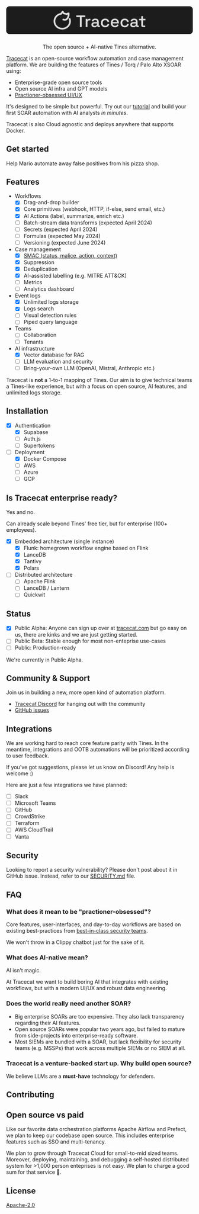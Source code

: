 <h1 align="center">
  <img src="img/banner.svg" alt="tracecat">
</h1>

<div align="center">
  <p>
    The open source + AI-native Tines alternative.
  </p>
</div>

[Tracecat](https://tracecat.com) is an open-source workflow automation and case management platform. We are building the features of Tines / Torq / Palo Alto XSOAR using:

- Enterprise-grade open source tools
- Open source AI infra and GPT models
- [Practioner-obsessed UI/UX](#faq)

It's designed to be simple but powerful. Try out our [tutorial](https://docs.tracecat.com) and build your first SOAR automation with AI analysts *in minutes*.

Tracecat is also Cloud agnostic and deploys anywhere that supports Docker.

## Get started

Help Mario automate away false positives from his pizza shop.

## Features

- Workflows
  - [x] Drag-and-drop builder
  - [x] Core primitives (webhook, HTTP, if-else, send email, etc.)
  - [x] AI Actions (label, summarize, enrich etc.)
  - [ ] Batch-stream data transforms (expected April 2024)
  - [ ] Secrets (expected April 2024)
  - [ ] Formulas (expected May 2024)
  - [ ] Versioning (expected June 2024)
- Case management
  - [x] [SMAC (status, malice, action, context)](https://www.rapid7.com/blog/post/2021/02/12/talkin-smac-alert-labeling-and-why-it-matters/)
  - [x] Suppression
  - [x] Deduplication
  - [x] AI-assisted labelling (e.g. MITRE ATT&CK)
  - [ ] Metrics
  - [ ] Analytics dashboard
- Event logs
  - [x] Unlimited logs storage
  - [x] Logs search
  - [ ] Visual detection rules
  - [ ] Piped query language
- Teams
  - [ ] Collaboration
  - [ ] Tenants
- AI infrastructure
  - [x] Vector database for RAG
  - [ ] LLM evaluation and security
  - [ ] Bring-your-own LLM (OpenAI, Mistral, Anthropic etc.)

Tracecat is **not** a 1-to-1 mapping of Tines. Our aim is to give technical teams a Tines-like experience, but with a focus on open source, AI features, and unlimited logs storage.

## Installation

- [x] Authentication
  - [x] Supabase
  - [ ] Auth.js
  - [ ] Supertokens
- [ ] Deployment
  - [x] Docker Compose
  - [ ] AWS
  - [ ] Azure
  - [ ] GCP

## Is Tracecat enterprise ready?

Yes and no.

Can already scale beyond Tines' free tier, but for enterprise (100+ employees).

- [x] Embedded architecture (single instance)
  - [x] Flunk: homegrown workflow engine based on Flink
  - [x] LanceDB
  - [x] Tantivy
  - [x] Polars
- [ ] Distributed architecture
  - [ ] Apache Flink
  - [ ] LanceDB / Lantern
  - [ ] Quickwit

## Status

- [x] Public Alpha: Anyone can sign up over at [tracecat.com](https://tracecat.com) but go easy on us, there are kinks and we are just getting started.
- [ ] Public Beta: Stable enough for most non-enteprise use-cases
- [ ] Public: Production-ready

We're currently in Public Alpha.

## Community & Support

Join us in building a new, more open kind of automation platform.

- [Tracecat Discord](https://discord.gg/n3GF4qxFU8) for hanging out with the community
- [GitHub issues](https://github.com/TracecatHQ/tracecat/issues)

## Integrations

We are working hard to reach core feature parity with Tines. In the meantime, integrations and OOTB automations will be prioritized according to user feedback.

If you've got suggestions, please let us know on Discord! Any help is welcome :)

Here are just a few integrations we have planned:

- [ ] Slack
- [ ] Microsoft Teams
- [ ] GitHub
- [ ] CrowdStrike
- [ ] Terraform
- [ ] AWS CloudTrail
- [ ] Vanta

## Security

Looking to report a security vulnerability? Please don't post about it in GitHub issue. Instead, refer to our [SECURITY.md](SECURITY.md) file.

## FAQ

### What does it mean to be "practioner-obsessed"?

Core features, user-interfaces, and day-to-day workflows are based on existing best-practices from [best-in-class security teams](https://medium.com/brexeng/elevating-security-alert-management-using-automation-828004ad596c).

We won't throw in a Clippy chatbot just for the sake of it.

### What does AI-native mean?

AI isn't magic.

At Tracecat we want to build boring AI that integrates with existing workflows, but with a modern UI/UX and robust data engineering.

### Does the world really need another SOAR?

- Big enterprise SOARs are too expensive. They also lack transparency regarding their AI features.
- Open source SOARs were popular two years ago, but failed to mature from side-projects into enterprise-ready software.
- Most SIEMs are bundled with a SOAR, but lack flexibility for security teams (e.g. MSSPs) that work across multiple SIEMs or no SIEM at all.

### Tracecat is a venture-backed start up. Why build open source?

We believe LLMs are a **must-have** technology for defenders.

## Contributing

## Open source vs paid

Like our favorite data orchestration platforms Apache Airflow and Prefect, we plan to keep our codebase open source. This includes enterprise features such as SSO and multi-tenancy.

We plan to grow through Tracecat Cloud for small-to-mid sized teams. Moreover, deploying, maintaining, and debugging a self-hosted distributed system for >1,000 person enteprises is not easy. We plan to charge a good sum for that service 💸.

## License

[Apache-2.0](LICENSE)

